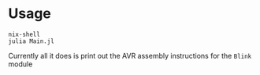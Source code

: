 # Usage

```
nix-shell
julia Main.jl
```

Currently all it does is print out the AVR assembly instructions for the `Blink` module
